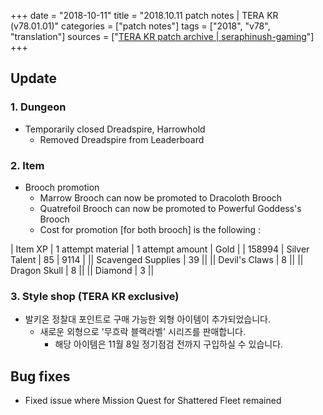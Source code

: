 +++
date = "2018-10-11"
title = "2018.10.11 patch notes | TERA KR (v78.01.01)"
categories = ["patch notes"]
tags = ["2018", "v78", "translation"]
sources = ["[TERA KR patch archive | seraphinush-gaming](/ko/patch/2018/v78-01-01)"]
+++

## Update

### **1.** Dungeon
- Temporarily closed Dreadspire, Harrowhold
  - Removed Dreadspire from Leaderboard

### **2.** Item
- Brooch promotion
  - Marrow Brooch can now be promoted to Dracoloth Brooch
  - Quatrefoil Brooch can now be promoted to Powerful Goddess's Brooch
  - Cost for promotion [for both brooch] is the following :

| Item XP | 1 attempt material | 1 attempt amount | Gold |
| 158994 | Silver Talent | 85 | 9114 |
|| Scavenged Supplies | 39 ||
|| Devil's Claws | 8 ||
|| Dragon Skull | 8 ||
|| Diamond | 3 ||

### **3.** Style shop (TERA KR exclusive)
- 발키온 정찰대 포인트로 구매 가능한 외형 아이템이 추가되었습니다.
  - 새로운 외형으로 '무흐락 블랙라벨' 시리즈를 판매합니다.
    - 해당 아이템은 11월 8일 정기점검 전까지 구입하실 수 있습니다.

## Bug fixes

- Fixed issue where Mission Quest for Shattered Fleet remained
